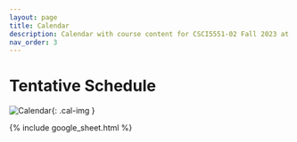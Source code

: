 ```yaml
---
layout: page
title: Calendar
description: Calendar with course content for CSCI5551-02 Fall 2023 at the University of Minnesota.
nav_order: 3
---
```


# Tentative Schedule
![Calendar](/CSCI5551-Fall23-S2/assets/images/calendar_draft.png){: .cal-img }

{% include google_sheet.html %}

<!-- <table>
    <thead>
      {% for row in site.data.google_sheet limit:1 %}
        <tr>
          {% for col in row %}<th>{{col}}</th>{% endfor %}
        </tr>
      {% endfor %}
    </thead>
    <tbody>
      {% for row in site.data.google_sheet offset:1 %}
        <tr>
          {% for col in row %}<td>{{col}}</td>{% endfor %}
        </tr>
      {% endfor %}  
    </tbody>
  </table> -->